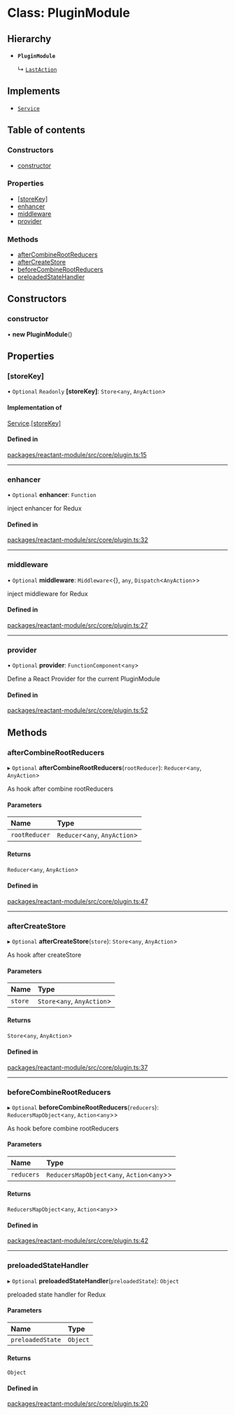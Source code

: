 # Class: PluginModule

## Hierarchy

- **`PluginModule`**

  ↳ [`LastAction`](LastAction.md)

## Implements

- [`Service`](../interfaces/Service.md)

## Table of contents

### Constructors

- [constructor](PluginModule.md#constructor)

### Properties

- [[storeKey]](PluginModule.md#[storekey])
- [enhancer](PluginModule.md#enhancer)
- [middleware](PluginModule.md#middleware)
- [provider](PluginModule.md#provider)

### Methods

- [afterCombineRootReducers](PluginModule.md#aftercombinerootreducers)
- [afterCreateStore](PluginModule.md#aftercreatestore)
- [beforeCombineRootReducers](PluginModule.md#beforecombinerootreducers)
- [preloadedStateHandler](PluginModule.md#preloadedstatehandler)

## Constructors

### constructor

• **new PluginModule**()

## Properties

### [storeKey]

• `Optional` `Readonly` **[storeKey]**: `Store`<`any`, `AnyAction`\>

#### Implementation of

[Service](../interfaces/Service.md).[[storeKey]](../interfaces/Service.md#[storekey])

#### Defined in

[packages/reactant-module/src/core/plugin.ts:15](https://github.com/unadlib/reactant/blob/3696addb/packages/reactant-module/src/core/plugin.ts#L15)

___

### enhancer

• `Optional` **enhancer**: `Function`

inject enhancer for Redux

#### Defined in

[packages/reactant-module/src/core/plugin.ts:32](https://github.com/unadlib/reactant/blob/3696addb/packages/reactant-module/src/core/plugin.ts#L32)

___

### middleware

• `Optional` **middleware**: `Middleware`<{}, `any`, `Dispatch`<`AnyAction`\>\>

inject middleware for Redux

#### Defined in

[packages/reactant-module/src/core/plugin.ts:27](https://github.com/unadlib/reactant/blob/3696addb/packages/reactant-module/src/core/plugin.ts#L27)

___

### provider

• `Optional` **provider**: `FunctionComponent`<`any`\>

Define a React Provider for the current PluginModule

#### Defined in

[packages/reactant-module/src/core/plugin.ts:52](https://github.com/unadlib/reactant/blob/3696addb/packages/reactant-module/src/core/plugin.ts#L52)

## Methods

### afterCombineRootReducers

▸ `Optional` **afterCombineRootReducers**(`rootReducer`): `Reducer`<`any`, `AnyAction`\>

As hook after combine rootReducers

#### Parameters

| Name | Type |
| :------ | :------ |
| `rootReducer` | `Reducer`<`any`, `AnyAction`\> |

#### Returns

`Reducer`<`any`, `AnyAction`\>

#### Defined in

[packages/reactant-module/src/core/plugin.ts:47](https://github.com/unadlib/reactant/blob/3696addb/packages/reactant-module/src/core/plugin.ts#L47)

___

### afterCreateStore

▸ `Optional` **afterCreateStore**(`store`): `Store`<`any`, `AnyAction`\>

As hook after createStore

#### Parameters

| Name | Type |
| :------ | :------ |
| `store` | `Store`<`any`, `AnyAction`\> |

#### Returns

`Store`<`any`, `AnyAction`\>

#### Defined in

[packages/reactant-module/src/core/plugin.ts:37](https://github.com/unadlib/reactant/blob/3696addb/packages/reactant-module/src/core/plugin.ts#L37)

___

### beforeCombineRootReducers

▸ `Optional` **beforeCombineRootReducers**(`reducers`): `ReducersMapObject`<`any`, `Action`<`any`\>\>

As hook before combine rootReducers

#### Parameters

| Name | Type |
| :------ | :------ |
| `reducers` | `ReducersMapObject`<`any`, `Action`<`any`\>\> |

#### Returns

`ReducersMapObject`<`any`, `Action`<`any`\>\>

#### Defined in

[packages/reactant-module/src/core/plugin.ts:42](https://github.com/unadlib/reactant/blob/3696addb/packages/reactant-module/src/core/plugin.ts#L42)

___

### preloadedStateHandler

▸ `Optional` **preloadedStateHandler**(`preloadedState`): `Object`

preloaded state handler for Redux

#### Parameters

| Name | Type |
| :------ | :------ |
| `preloadedState` | `Object` |

#### Returns

`Object`

#### Defined in

[packages/reactant-module/src/core/plugin.ts:20](https://github.com/unadlib/reactant/blob/3696addb/packages/reactant-module/src/core/plugin.ts#L20)
